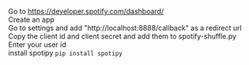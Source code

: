 Go to https://developer.spotify.com/dashboard/ <br>
Create an app<br>
Go to settings and add "http://localhost:8888/callback" as a redirect url <br>
Copy the client id and client secret and add them to spotify-shuffle.py<br>
Enter your user id<br>
install spotipy ```pip install spotipy``` <br>
